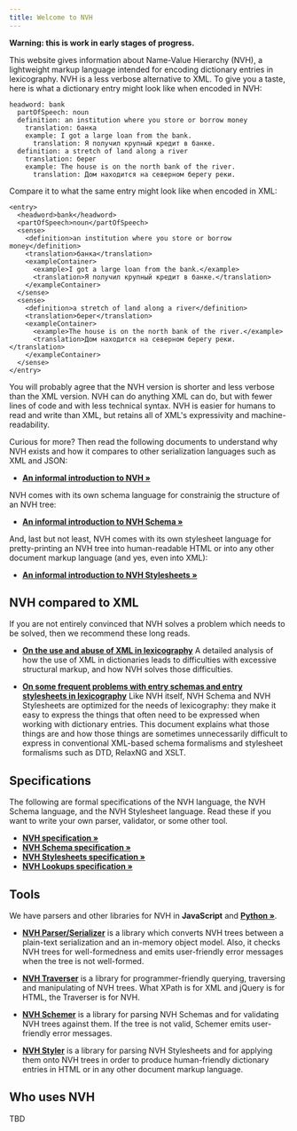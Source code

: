 ```yaml
---
title: Welcome to NVH
---
```


**Warning: this is work in early stages of progress.**

This website gives information about Name-Value Hierarchy (NVH), a lightweight markup language intended for encoding dictionary entries in lexicography. NVH is a less verbose alternative to XML. To give you a taste, here is what a dictionary entry might look like when encoded in NVH:

```
headword: bank
  partOfSpeech: noun
  definition: an institution where you store or borrow money
    translation: банка
    example: I got a large loan from the bank.
      translation: Я получил крупный кредит в банке.
  definition: a stretch of land along a river
    translation: берег
    example: The house is on the north bank of the river.
      translation: Дом находится на северном берегу реки.
```

Compare it to what the same entry might look like when encoded in XML:

```
<entry>
  <headword>bank</headword>
  <partOfSpeech>noun</partOfSpeech>
  <sense>
    <definition>an institution where you store or borrow money</definition>
    <translation>банка</translation>
    <exampleContainer>
      <example>I got a large loan from the bank.</example>
      <translation>Я получил крупный кредит в банке.</translation>
    </exampleContainer>
  </sense>
  <sense>
    <definition>a stretch of land along a river</definition>
    <translation>берег</translation>
    <exampleContainer>
      <example>The house is on the north bank of the river.</example>
      <translation>Дом находится на северном берегу реки.</translation>
    </exampleContainer>
  </sense>
</entry>
```

You will probably agree that the NVH version is shorter and less verbose than the XML version. NVH can do anything XML can do, but with fewer lines of code and with less technical syntax. NVH is easier for humans to read and write than XML, but retains all of XML's expressivity and machine-readability.

Curious for more? Then read the following documents to understand why NVH exists and how it compares to other serialization languages such as XML and JSON:

- **[An informal introduction to NVH »](intro-to-nvh.md)**

NVH comes with its own schema language for constrainig the structure of an NVH tree:


- **[An informal introduction to NVH Schema »](intro-to-nvh-schema.md)**

And, last but not least, NVH comes with its own stylesheet language for pretty-printing an NVH tree into human-readable HTML or into any other document markup language (and yes, even into XML):

- **[An informal introduction to NVH Stylesheets »](intro-to-nvh-stylesheets.md)**


## NVH compared to XML

If you are not entirely convinced that NVH solves a problem which needs to be solved, then we recommend these long reads.

- **[On the use and abuse of XML in lexicography](critique-xml.md)**  A detailed analysis of how the use of XML in dictionaries leads to difficulties with excessive structural markup, and how NVH solves those difficulties.

- **[On some frequent problems with entry schemas and entry stylesheets in lexicography](critique-schemas-stylesheets.md)** Like NVH itself, NVH Schema and NVH Stylesheets are optimized for the needs of lexicography: they make it easy to express the things that often need to be expressed when working with dictionary entries. This document explains what those things are and how those things are sometimes unnecessarily difficult to express in conventional XML-based schema formalisms and stylesheet formalisms such as DTD, RelaxNG and XSLT.


## Specifications

The following are formal specifications of the NVH language, the NVH Schema language, and the NVH Stylesheet language. Read these if you want to write your own parser, validator, or some other tool.

- **[NVH specification »](spec-nvh.md)**
- **[NVH Schema specification »](spec-nvh-schema.md)**
- **[NVH Stylesheets specification »](spec-nvh-stylesheets.md)**
- **[NVH Lookups specification »](spec-nvh-lookups.md)**


## Tools

We have parsers and other libraries for NVH in **JavaScript** and **[Python »](python/python.md)**.

- **[NVH Parser/Serializer](nvh-parser.md)** is a library which converts NVH trees between a plain-text serialization and an in-memory object model. Also, it checks NVH trees for well-formedness and emits user-friendly error messages when the tree is not well-formed.

- **[NVH Traverser](nvh-traverser.md)** is a library for programmer-friendly querying, traversing and manipulating of NVH trees. What XPath is for XML and jQuery is for HTML, the Traverser is for NVH.

- **[NVH Schemer](nvh-schemer.md)** is a library for parsing NVH Schemas and for validating NVH trees against them. If the tree is not valid, Schemer emits user-friendly error messages.

- **[NVH Styler](nvh-styler.md)** is a library for parsing NVH Stylesheets and for applying them onto NVH trees in order to produce human-friendly dictionary entries in HTML or in any other document markup language.


## Who uses NVH

TBD
